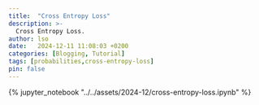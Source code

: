 ```yaml
---
title:  "Cross Entropy Loss"
description: >-
  Cross Entropy Loss.
author: lso
date:   2024-12-11 11:08:03 +0200
categories: [Blogging, Tutorial]
tags: [probabilities,cross-entropy-loss]
pin: false
---
```


{% jupyter_notebook "../../assets/2024-12/cross-entropy-loss.ipynb" %}
